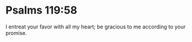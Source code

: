 # Psalms 119:58

I entreat your favor with all my heart; be gracious to me according to your promise.
